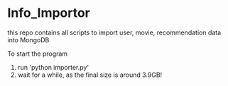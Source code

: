 # Info_Importor
this repo contains all scripts to import user, movie, recommendation data into MongoDB

To start the program
  1. run 'python importer.py'
  2. wait for a while, as the final size is around 3.9GB!

